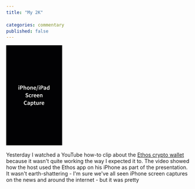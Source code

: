 ```yaml
---
title: "My 2K"

categories: commentary
published: false
---
```

!["Home-grown iPhone screen capture"](/images/iphone.gif)

Yesterday I watched a YouTube how-to clip about the [Ethos crypto wallet](https://www.ethos.io) because it wasn't quite working the way I expected it to. The video showed how the host used the Ethos app on his iPhone as part of the presentation. It wasn't earth-shattering - I'm sure we've all seen iPhone screen captures on the news and around the internet - but it was pretty 
